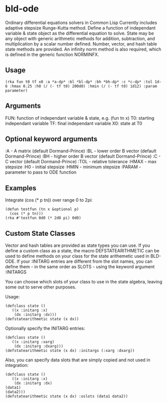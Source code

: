 bld-ode
=======

Ordinary differential equations solvers in Common Lisp
Currently includes adaptive stepsize Runge-Kutta method.
Define a function of independant variable & state object as the differential equation to solve.
State may be any object with generic arithmetic methods for addition, subtraction, and multiplication by a scalar number defined. Number, vector, and hash table state methods are provided. An infinity norm method is also required, which is defined in the generic function NORMINFX.

Usage
-----

    (rka fun t0 tf x0 :a *a-dp* :bl *bl-dp* :bh *bh-dp* :c *c-dp* :tol 1d-6 :hmax 0.25 :h0 (/ (- tf t0) 200d0) :hmin (/ (- tf t0) 1d12) :param parameter)

Arguments
---------

FUN: function of independant variable & state, e.g. (fun tn x)
T0: starting independant variable
TF: final independant variable
X0: state at T0

Optional keyword arguments
--------------------------

:A - A matrix (default Dormand-Prince)
:BL - lower order B vector (default Dormand-Prince)
:BH - higher order B vector (default Dormand-Prince)
:C - C vector (default Dormand-Prince)
:TOL - relative tolerance
:HMAX - max stepsize
:H0 - initial stepsize
:HMIN - minimum stepsize
:PARAM - parameter to pass to ODE function

Examples
--------

Integrate (cos (* p tn)) over range 0 to 2pi:

    (defun testfun (tn x &optional p)	
      (cos (* p tn)))
    (rka #'testfun 0d0 (* 2d0 pi) 0d0)

Custom State Classes
--------------------

Vector and hash tables are provided as state types you can use. If you
define a custom class as a state, the macro DEFSTATEARITHMETIC can be
used to define methods on your class for the state arithemetic used in
BLD-ODE. If your :INITARG entries are different from the slot names,
you can define them - in the same order as SLOTS - using the keyword
argument :INITARGS

You can choose which slots of your class to use in the state algebra,
leaving some out to serve other purposes.

Usage:

    (defclass state ()
       ((x :initarg :x)
        (dx :initarg :dx)))
    (defstatearithmetic state (x dx))

Optionally specify the INITARG entries:

    (defclass state ()
       ((x :initarg :xarg)
        (dx :initarg :dxarg)))
    (defstatearithmetic state (x dx) :initargs (:xarg :dxarg))

Also, you can specify data slots that are simply copied and not used
in integration:

    (defclass state ()
       ((x :initarg :x)
        (dx :initarg :dx)
	(data1)
	(data2)))
    (defstatearithmetic state (x dx) :oslots (data1 data2))
